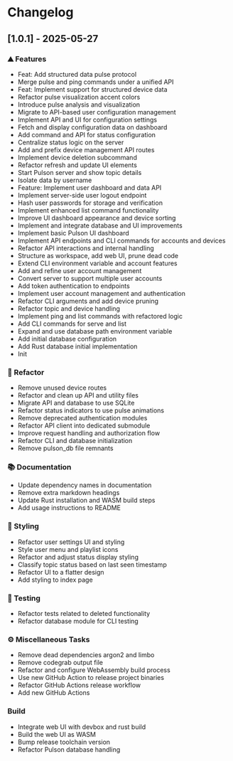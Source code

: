 # Changelog

## [1.0.1] - 2025-05-27

### <!-- 0 -->⛰️  Features

- Feat: Add structured data pulse protocol
- Merge pulse and ping commands under a unified API
- Feat: Implement support for structured device data
- Refactor pulse visualization accent colors
- Introduce pulse analysis and visualization
- Migrate to API-based user configuration management
- Implement API and UI for configuration settings
- Fetch and display configuration data on dashboard
- Add command and API for status configuration
- Centralize status logic on the server
- Add and prefix device management API routes
- Implement device deletion subcommand
- Refactor refresh and update UI elements
- Start Pulson server and show topic details
- Isolate data by username
- Feature: Implement user dashboard and data API
- Implement server-side user logout endpoint
- Hash user passwords for storage and verification
- Implement enhanced list command functionality
- Improve UI dashboard appearance and device sorting
- Implement and integrate database and UI improvements
- Implement basic Pulson UI dashboard
- Implement API endpoints and CLI commands for accounts and devices
- Refactor API interactions and internal handling
- Structure as workspace, add web UI, prune dead code
- Extend CLI environment variable and account features
- Add and refine user account management
- Convert server to support multiple user accounts
- Add token authentication to endpoints
- Implement user account management and authentication
- Refactor CLI arguments and add device pruning
- Refactor topic and device handling
- Implement ping and list commands with refactored logic
- Add CLI commands for serve and list
- Expand and use database path environment variable
- Add initial database configuration
- Add Rust database initial implementation
- Init

### <!-- 2 -->🚜 Refactor

- Remove unused device routes
- Refactor and clean up API and utility files
- Migrate API and database to use SQLite
- Refactor status indicators to use pulse animations
- Remove deprecated authentication modules
- Refactor API client into dedicated submodule
- Improve request handling and authorization flow
- Refactor CLI and database initialization
- Remove pulson_db file remnants

### <!-- 3 -->📚 Documentation

- Update dependency names in documentation
- Remove extra markdown headings
- Update Rust installation and WASM build steps
- Add usage instructions to README

### <!-- 5 -->🎨 Styling

- Refactor user settings UI and styling
- Style user menu and playlist icons
- Refactor and adjust status display styling
- Classify topic status based on last seen timestamp
- Refactor UI to a flatter design
- Add styling to index page

### <!-- 6 -->🧪 Testing

- Refactor tests related to deleted functionality
- Refactor database module for CLI testing

### <!-- 7 -->⚙️ Miscellaneous Tasks

- Remove dead dependencies argon2 and limbo
- Remove codegrab output file
- Refactor and configure WebAssembly build process
- Use new GitHub Action to release project binaries
- Refactor GitHub Actions release workflow
- Add new GitHub Actions

### Build

- Integrate web UI with devbox and rust build
- Build the web UI as WASM
- Bump release toolchain version
- Refactor Pulson database handling

<!-- WARP -->
